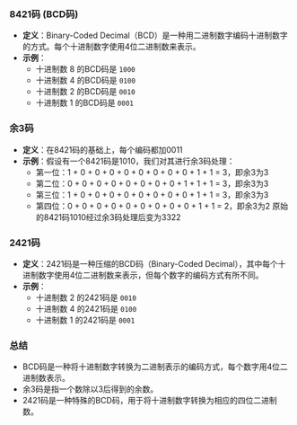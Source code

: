 
### 8421码 (BCD码)

- **定义**：Binary-Coded Decimal（BCD）是一种用二进制数字编码十进制数字的方式。每个十进制数字使用4位二进制数来表示。
- **示例**：
    - 十进制数 8 的BCD码是 `1000`
    - 十进制数 4 的BCD码是 `0100`
    - 十进制数 2 的BCD码是 `0010`
    - 十进制数 1 的BCD码是 `0001`

### 余3码

- **定义**：在8421码的基础上，每个编码都加0011
- **示例**：假设有一个8421码是1010，我们对其进行余3码处理：
	- 第一位：1 + 0 + 0 + 0 + 0 + 0 + 0 + 0 + 0 + 1 + 1 = 3，即余3为3
	- 第二位：0 + 0 + 0 + 0 + 0 + 0 + 0 + 0 + 1 + 1 + 1 = 3，即余3为3
	- 第三位：1 + 0 + 0 + 0 + 0 + 0 + 0 + 0 + 0 + 1 + 1 = 3，即余3为3
	- 第四位：0 + 0 + 0 + 0 + 0 + 0 + 0 + 0 + 0 + 1 + 1 = 2，即余3为2
原始的8421码1010经过余3码处理后变为3322
### 2421码

- **定义**：2421码是一种压缩的BCD码（Binary-Coded Decimal），其中每个十进制数字使用4位二进制数来表示，但每个数字的编码方式有所不同。
- **示例**：
    - 十进制数 2 的2421码是 `0010`
    - 十进制数 4 的2421码是 `0100`
    - 十进制数 1 的2421码是 `0001`

### 总结

- BCD码是一种将十进制数字转换为二进制表示的编码方式，每个数字用4位二进制数表示。
- 余3码是指一个数除以3后得到的余数。
- 2421码是一种特殊的BCD码，用于将十进制数字转换为相应的四位二进制数。